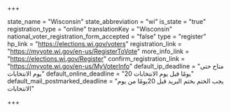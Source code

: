 +++

state_name = "Wisconsin"
state_abbreviation = "wi"
is_state = "true"
registration_type = "online"
translationKey = "Wisconsin"
national_voter_registration_form_accepted = "false"
type = "register"
hp_link = "https://elections.wi.gov/voters"
registration_link = "https://myvote.wi.gov/en-us/RegisterToVote"
more_info_link = "https://elections.wi.gov/Register"
confirm_registration_link = "https://myvote.wi.gov/en-us/MyVoterInfo"
default_ip_deadline = "متاح حتى يوم الانتخابات"
default_online_deadline = "20 يومًا قبل يوم الانتخابات"
default_mail_postmarked_deadline = "يجب الختم بختم البريد قبل 20يومًا من يوم الانتخابات"

+++